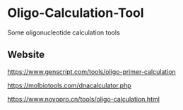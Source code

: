 # Oligo-Calculation-Tool
Some oligonucleotide calculation tools

## Website

https://www.genscript.com/tools/oligo-primer-calculation

https://molbiotools.com/dnacalculator.php

https://www.novopro.cn/tools/oligo-calculation.html
